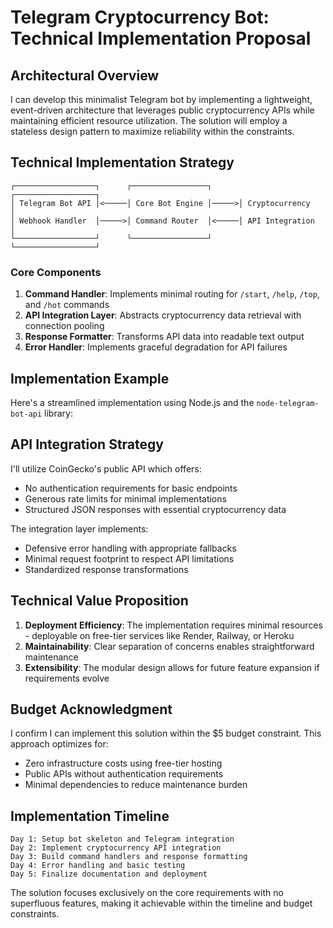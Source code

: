 # Telegram Cryptocurrency Bot: Technical Implementation Proposal

## Architectural Overview

I can develop this minimalist Telegram bot by implementing a lightweight, event-driven architecture that leverages public cryptocurrency APIs while maintaining efficient resource utilization. The solution will employ a stateless design pattern to maximize reliability within the constraints.

## Technical Implementation Strategy

```
┌──────────────────┐      ┌─────────────────┐      ┌──────────────────┐
│ Telegram Bot API │<─────│ Core Bot Engine │─────>│ Cryptocurrency   │
│ Webhook Handler  │─────>│ Command Router  │<─────│ API Integration  │
└──────────────────┘      └─────────────────┘      └──────────────────┘
```

### Core Components

1. **Command Handler**: Implements minimal routing for `/start`, `/help`, `/top`, and `/hot` commands
2. **API Integration Layer**: Abstracts cryptocurrency data retrieval with connection pooling
3. **Response Formatter**: Transforms API data into readable text output
4. **Error Handler**: Implements graceful degradation for API failures

## Implementation Example

Here's a streamlined implementation using Node.js and the `node-telegram-bot-api` library:

## API Integration Strategy

I'll utilize CoinGecko's public API which offers:
- No authentication requirements for basic endpoints
- Generous rate limits for minimal implementations
- Structured JSON responses with essential cryptocurrency data

The integration layer implements:
- Defensive error handling with appropriate fallbacks
- Minimal request footprint to respect API limitations
- Standardized response transformations

## Technical Value Proposition

1. **Deployment Efficiency**: The implementation requires minimal resources - deployable on free-tier services like Render, Railway, or Heroku
2. **Maintainability**: Clear separation of concerns enables straightforward maintenance
3. **Extensibility**: The modular design allows for future feature expansion if requirements evolve

## Budget Acknowledgment

I confirm I can implement this solution within the $5 budget constraint. This approach optimizes for:
- Zero infrastructure costs using free-tier hosting
- Public APIs without authentication requirements
- Minimal dependencies to reduce maintenance burden

## Implementation Timeline

```
Day 1: Setup bot skeleton and Telegram integration
Day 2: Implement cryptocurrency API integration
Day 3: Build command handlers and response formatting
Day 4: Error handling and basic testing
Day 5: Finalize documentation and deployment
```

The solution focuses exclusively on the core requirements with no superfluous features, making it achievable within the timeline and budget constraints.